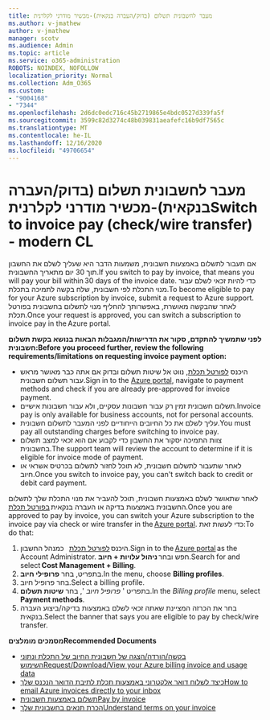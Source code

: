 ```yaml
---
title: מעבר לחשבונית תשלום (בדוק/העברה בנקאית)-מכשיר מודרני לקלרנית
ms.author: v-jmathew
author: v-jmathew
manager: scotv
ms.audience: Admin
ms.topic: article
ms.service: o365-administration
ROBOTS: NOINDEX, NOFOLLOW
localization_priority: Normal
ms.collection: Adm_O365
ms.custom:
- "9004168"
- "7344"
ms.openlocfilehash: 2d6dc0edc716c45b2719865e4bdc0527d339fa5f
ms.sourcegitcommit: 3599c82d3274c48b039831aeafefc16b9df7565c
ms.translationtype: MT
ms.contentlocale: he-IL
ms.lasthandoff: 12/16/2020
ms.locfileid: "49706654"
---
```

# <a name="switch-to-invoice-pay-checkwire-transfer---modern-cl"></a><span data-ttu-id="9fed6-102">מעבר לחשבונית תשלום (בדוק/העברה בנקאית)-מכשיר מודרני לקלרנית</span><span class="sxs-lookup"><span data-stu-id="9fed6-102">Switch to invoice pay (check/wire transfer) - modern CL</span></span>

<span data-ttu-id="9fed6-103">אם תעבור לתשלום באמצעות חשבונית, משמעות הדבר היא שעליך לשלם את החשבון תוך 30 יום מתאריך החשבונית.</span><span class="sxs-lookup"><span data-stu-id="9fed6-103">If you switch to pay by invoice, that means you will pay your bill within 30 days of the invoice date.</span></span> <span data-ttu-id="9fed6-104">כדי להיות זכאי לשלם עבור מנוי התכלת לפי חשבונית, שלח בקשה לתמיכה בתכלת.</span><span class="sxs-lookup"><span data-stu-id="9fed6-104">To become eligible to pay for your Azure subscription by invoice, submit a request to Azure support.</span></span> <span data-ttu-id="9fed6-105">לאחר שהבקשה מאושרת, באפשרותך להחליף מנוי לתשלום בחשבונית בפורטל תכלת.</span><span class="sxs-lookup"><span data-stu-id="9fed6-105">Once your request is approved, you can switch a subscription to invoice pay in the Azure portal.</span></span>

<span data-ttu-id="9fed6-106">**לפני שתמשיך להתקדם, סקור את הדרישות/המגבלות הבאות בנושא בקשת תשלום חשבונית:**</span><span class="sxs-lookup"><span data-stu-id="9fed6-106">**Before you proceed further, review the following requirements/limitations on requesting invoice payment option:**</span></span>

- <span data-ttu-id="9fed6-107">היכנס [לפורטל תכלת](https://portal.azure.com/), נווט אל שיטות תשלום ובדוק אם אתה כבר מאושר מראש עבור תשלום חשבונית.</span><span class="sxs-lookup"><span data-stu-id="9fed6-107">Sign in to the [Azure portal](https://portal.azure.com/), navigate to payment methods and check if you are already pre-approved for invoice payment.</span></span>
- <span data-ttu-id="9fed6-108">תשלום חשבונית זמין רק עבור חשבונות עסקיים, ולא עבור חשבונות אישיים.</span><span class="sxs-lookup"><span data-stu-id="9fed6-108">Invoice pay is only available for business accounts, not for personal accounts.</span></span>
- <span data-ttu-id="9fed6-109">עליך לשלם את כל החיובים הייחודיים לפני המעבר לתשלום חשבונית.</span><span class="sxs-lookup"><span data-stu-id="9fed6-109">You must pay all outstanding charges before switching to invoice pay.</span></span>
- <span data-ttu-id="9fed6-110">צוות התמיכה יסקור את החשבון כדי לקבוע אם הוא זכאי למצב תשלום בחשבונית.</span><span class="sxs-lookup"><span data-stu-id="9fed6-110">The support team will review the account to determine if it is eligible for invoice mode of payment.</span></span>
- <span data-ttu-id="9fed6-111">לאחר שתעבור לתשלום חשבונית, לא תוכל לחזור לתשלום בכרטיס אשראי או חיוב.</span><span class="sxs-lookup"><span data-stu-id="9fed6-111">Once you switch to invoice pay, you can't switch back to credit or debit card payment.</span></span>

<span data-ttu-id="9fed6-112">לאחר שתאושר לשלם באמצעות חשבונית, תוכל להעביר את מנוי התכלת שלך לתשלום החשבונית באמצעות בדיקה או העברה בנקאית [בפורטל תכלת](https://portal.azure.com/).</span><span class="sxs-lookup"><span data-stu-id="9fed6-112">Once you are approved to pay by invoice, you can switch your Azure subscription to the invoice pay via check or wire transfer in the [Azure portal](https://portal.azure.com/).</span></span>
<span data-ttu-id="9fed6-113">כדי לעשות זאת:</span><span class="sxs-lookup"><span data-stu-id="9fed6-113">To do that:</span></span>

1. <span data-ttu-id="9fed6-114">היכנס [לפורטל תכלת](https://portal.azure.com/)   כמנהל החשבון.</span><span class="sxs-lookup"><span data-stu-id="9fed6-114">Sign in to the [Azure portal](https://portal.azure.com/) as the Account Administrator.</span></span> <span data-ttu-id="9fed6-115">חפש ובחר **ניהול עלויות + חיוב**.</span><span class="sxs-lookup"><span data-stu-id="9fed6-115">Search for and select **Cost Management + Billing**.</span></span>
2. <span data-ttu-id="9fed6-116">בתפריט, בחר **פרופילי חיוב**.</span><span class="sxs-lookup"><span data-stu-id="9fed6-116">In the menu, choose **Billing profiles**.</span></span>
3. <span data-ttu-id="9fed6-117">בחר פרופיל חיוב.</span><span class="sxs-lookup"><span data-stu-id="9fed6-117">Select a billing profile.</span></span>
4. <span data-ttu-id="9fed6-118">בתפריט ' *פרופיל חיוב* ', בחר **שיטות תשלום**.</span><span class="sxs-lookup"><span data-stu-id="9fed6-118">In the *Billing profile* menu, select **Payment methods**.</span></span>
5. <span data-ttu-id="9fed6-119">בחר את הכרזה המציינת שאתה זכאי לשלם באמצעות בדיקה/ביצוע העברה בנקאית.</span><span class="sxs-lookup"><span data-stu-id="9fed6-119">Select the banner that says you are eligible to pay by check/wire transfer.</span></span>

<span data-ttu-id="9fed6-120">**מסמכים מומלצים**</span><span class="sxs-lookup"><span data-stu-id="9fed6-120">**Recommended Documents**</span></span>

- [<span data-ttu-id="9fed6-121">בקשה/הורדה/הצגה של חשבונית החיוב של התכלת ונתוני השימוש</span><span class="sxs-lookup"><span data-stu-id="9fed6-121">Request/Download/View your Azure billing invoice and usage data</span></span>](https://docs.microsoft.com/azure/billing/billing-download-azure-invoice-daily-usage-date)
- [<span data-ttu-id="9fed6-122">כיצד לשלוח דואר אלקטרוני באמצעות תכלת לתיבת הדואר הנכנס שלך</span><span class="sxs-lookup"><span data-stu-id="9fed6-122">How to email Azure invoices directly to your inbox</span></span>](https://docs.microsoft.com/azure/billing/billing-download-azure-invoice-daily-usage-date)
- [<span data-ttu-id="9fed6-123">תשלום באמצעות חשבונית</span><span class="sxs-lookup"><span data-stu-id="9fed6-123">Pay by invoice</span></span>](https://docs.microsoft.com/azure/billing/billing-how-to-pay-by-invoice)
- [<span data-ttu-id="9fed6-124">הכרת תנאים בחשבונית שלך</span><span class="sxs-lookup"><span data-stu-id="9fed6-124">Understand terms on your invoice</span></span>](https://docs.microsoft.com/azure/billing/billing-understand-your-invoice)
